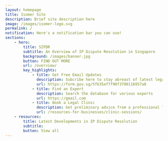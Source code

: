 ```yaml
---
layout: homepage
title: Isomer Site
description: Brief site description here
image: /images/isomer-logo.svg
permalink: /
notification: Here's a notification bar you can use!
sections:
    - hero:
        title: SIPDR
        subtitle: An Overview of IP Dispute Resolution in Singapore
        background: /images/banner.jpg
        button: FIND OUT MORE
        url: /overview/
        key_highlights:
            - title: Get Free Email Updates
              description: Subcribe here to stay abreast of latest legal developments
              url: https://form.gov.sg/5fb35ef7f90f3700116957a8
            - title: Find an Expert
              description: Search the database for various experts  
              url: https://gmail.com
            - title: Book a Legal Clinic
              description: Get preliminary advice from a professional lawyer for better decision-making.
              url: /resources-for-businesses/clinic-sessions/
    - resources:
        title: Latest Developments in IP Dispute Resolution 
        subtitle: 
        button: View all
---
```



